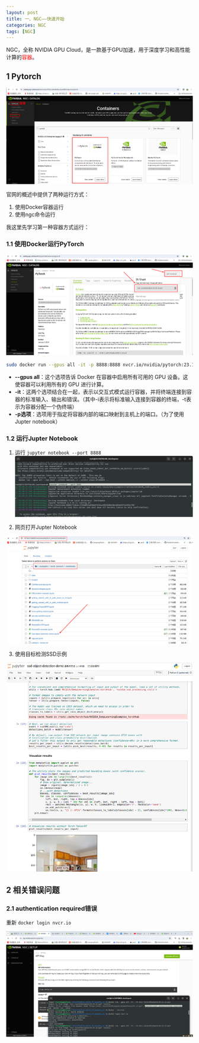 ```yaml
---
layout: post
title: 一、NGC——快速开始
categories: NGC
tags: [NGC]
---
```


NGC，全称 NVIDIA GPU Cloud，是一款基于GPU加速，用于深度学习和高性能计算的<font color='red'>容器</font>。

## 1 Pytorch

![Alt text](/assets/NGC/image-1.png)

官网的概述中提供了两种运行方式：

1. 使用Docker容器运行
2. 使用ngc命令运行

我这里先学习第一种容器方式运行：

### 1.1 使用Docker运行PyTorch

![Alt text](/assets/NGC/image-2.png)

```sh
sudo docker run --gpus all -it -p 8888:8888 nvcr.io/nvidia/pytorch:23.12-py3
```

- **--gpus all**：这个选项告诉 Docker 在容器中启用所有可用的 GPU 设备。这使容器可以利用所有的 GPU 进行计算。
- **-it**：这两个选项结合在一起，表示以交互式模式运行容器，并将终端连接到容器的标准输入、输出和错误。（其中-i表示将标准输入连接到容器的终端，-t表示为容器分配一个伪终端）
- **-p选项**：选项用于指定将容器内部的端口映射到主机上的端口。（为了使用Jupter notebook）

### 1.2 运行Jupter Notebook

1. 运行 `jupyter notebook --port 8888`
![Alt text](/assets/NGC/image-3.png)

2. 网页打开Jupter Notebook

![Alt text](/assets/NGC/image-4.png)

3. 使用目标检测SSD示例

![Alt text](/assets/NGC/image-5.png)

## 2 相关错误问题

### 2.1 authentication required错误

重新 `docker login nvcr.io`

![Alt text](/assets/NGC/image.png)

